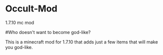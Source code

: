 # Occult-Mod
1.7.10 mc mod

#Who doesn't want to become god-like?

This is a minecraft mod for 1.7.10 that adds just a few items that will make you god-like.
